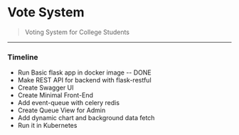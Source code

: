 # Vote System
> Voting System for College Students  

---

### Timeline
- Run Basic flask app in docker image -- DONE
- Make REST API for backend with flask-restful
- Create Swagger UI
- Create Minimal Front-End
- Add event-queue with celery redis
- Create Queue View for Admin
- Add dynamic chart and background data fetch
- Run it in Kubernetes



